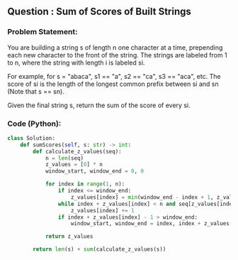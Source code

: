 ## Question : Sum of Scores of Built Strings

### Problem Statement:
You are building a string s of length n one character at a time, prepending each new character to the front of the string. The strings are labeled from 1 to n, where the string with length i is labeled si.

For example, for s = "abaca", s1 == "a", s2 == "ca", s3 == "aca", etc.
The score of si is the length of the longest common prefix between si and sn (Note that s == sn).

Given the final string s, return the sum of the score of every si.

### Code (Python):
```python
class Solution:
    def sumScores(self, s: str) -> int:
        def calculate_z_values(seq):
            n = len(seq)
            z_values = [0] * n
            window_start, window_end = 0, 0

            for index in range(1, n):
                if index <= window_end:
                    z_values[index] = min(window_end - index + 1, z_values[index - window_start])
                while index + z_values[index] < n and seq[z_values[index]] == seq[index + z_values[index]]:
                    z_values[index] += 1
                if index + z_values[index] - 1 > window_end:
                    window_start, window_end = index, index + z_values[index] - 1

            return z_values

        return len(s) + sum(calculate_z_values(s))

